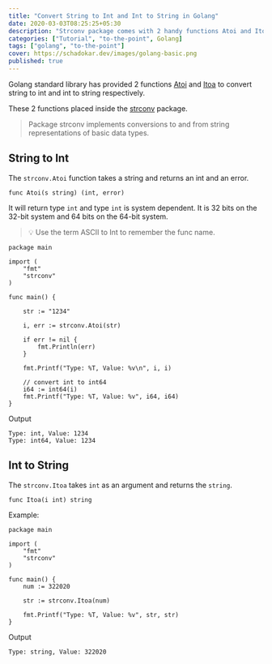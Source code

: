 ```yaml
---
title: "Convert String to Int and Int to String in Golang"
date: 2020-03-03T08:25:25+05:30
description: "Strconv package comes with 2 handy functions Atoi and Itoa"
categories: ["Tutorial", "to-the-point", Golang]
tags: ["golang", "to-the-point"]
cover: https://schadokar.dev/images/golang-basic.png
published: true
---
```


Golang standard library has provided 2 functions [Atoi](https://golang.org/pkg/strconv/#Atoi) and [Itoa](https://golang.org/pkg/strconv/#Itoa) to convert string to int and int to string respectively.

These 2 functions placed inside the [strconv](https://golang.org/pkg/strconv/) package.

> Package strconv implements conversions to and from string representations of basic data types.

## String to Int

The `strconv.Atoi` function takes a string and returns an int and an error.

```
func Atoi(s string) (int, error)
```

It will return type `int` and type `int` is system dependent. It is 32 bits on the 32-bit system and 64 bits on the 64-bit system.

>  💡 Use the term ASCII to Int to remember the func name.

```
package main

import (
	"fmt"
	"strconv"
)

func main() {

	str := "1234"

	i, err := strconv.Atoi(str)

	if err != nil {
		fmt.Println(err)
	}

	fmt.Printf("Type: %T, Value: %v\n", i, i)

	// convert int to int64
	i64 := int64(i)
	fmt.Printf("Type: %T, Value: %v", i64, i64)
}
```
Output
```
Type: int, Value: 1234
Type: int64, Value: 1234
```

## Int to String

The `strconv.Itoa` takes `int` as an argument and returns the `string`.

```
func Itoa(i int) string
````

Example:

```
package main

import (
	"fmt"
	"strconv"
)

func main() {
	num := 322020

	str := strconv.Itoa(num)

	fmt.Printf("Type: %T, Value: %v", str, str)
}
```
Output

```
Type: string, Value: 322020
```

